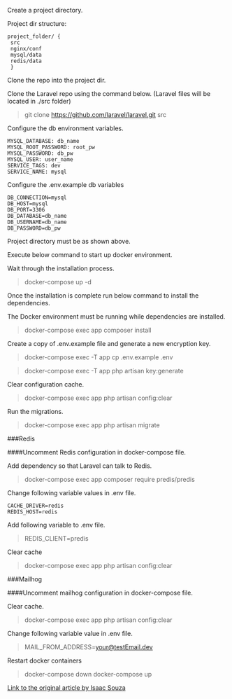 Create a project directory.

Project dir structure:

```text
project_folder/ {
 src
 nginx/conf
 mysql/data
 redis/data 
 }

```

Clone the repo into the project dir.

Clone the Laravel repo using the command below. (Laravel files will be located in ./src folder)  
>git clone https://github.com/laravel/laravel.git src

Configure the db environment variables.

```text
MYSQL_DATABASE: db_name
MYSQL_ROOT_PASSWORD: root_pw
MYSQL_PASSWORD: db_pw
MYSQL_USER: user_name
SERVICE_TAGS: dev
SERVICE_NAME: mysql
```

Configure the .env.example db variables

```text
DB_CONNECTION=mysql
DB_HOST=mysql
DB_PORT=3306
DB_DATABASE=db_name
DB_USERNAME=db_name
DB_PASSWORD=db_pw
```

Project directory must be as shown above.

Execute below command to start up docker environment.

Wait through the installation process.
>docker-compose up -d

Once the installation is complete run below command to install the dependencies.  

The Docker environment must be running while dependencies are installed.
>docker-compose exec app composer install

Create a copy of .env.example file and generate a new encryption key.
>docker-compose exec -T app cp .env.example .env

>docker-compose exec -T app php artisan key:generate

Clear configuration cache.

>docker-compose exec app php artisan config:clear

Run the migrations.

>docker-compose exec app php artisan migrate

###Redis

####Uncomment Redis configuration in docker-compose file.

Add dependency so that Laravel can talk to Redis.

>docker-compose exec app composer require predis/predis

Change following variable values in .env file.

```text
CACHE_DRIVER=redis
REDIS_HOST=redis
```

Add following variable to .env file.

>REDIS_CLIENT=predis

Clear cache

>docker-compose exec app php artisan config:clear

###Mailhog

####Uncomment mailhog configuration in docker-compose file.

Clear cache.

>docker-compose exec app php artisan config:clear

Change following variable value in .env file.

>MAIL_FROM_ADDRESS=your@testEmail.dev

Restart docker containers

>docker-compose down
> docker-compose up

[Link to the original article by Isaac Souza](https://www.linkedin.com/pulse/how-create-laravel-development-environment-using-docker-isaac-souza/)
